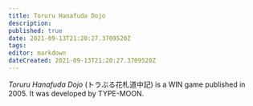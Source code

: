 ```yaml
---
title: Toruru Hanafuda Dojo
description: 
published: true
date: 2021-09-13T21:20:27.3709520Z 
tags: 
editor: markdown
dateCreated: 2021-09-13T21:20:27.3709520Z
---
```

_Toruru Hanafuda Dojo_ (<span lang='ja'>トラぶる花札道中記</span>) is a WIN game published in 2005.
It was developed by TYPE-MOON.
